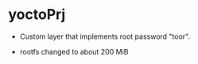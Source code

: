 # yoctoPrj


- Custom layer that implements root password "toor".

- rootfs changed to about 200 MiB
